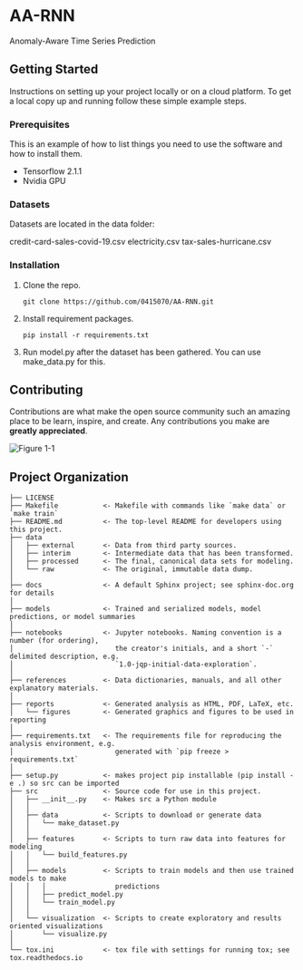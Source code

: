 AA-RNN 
==============================

Anomaly-Aware Time Series Prediction


## Getting Started

Instructions on setting up your project locally or on a cloud platform. To get a local copy up and running follow these simple example steps.

### Prerequisites

This is an example of how to list things you need to use the software and how to install them.

- Tensorflow 2.1.1
- Nvidia GPU 
### Datasets
Datasets are located in the data folder:

credit-card-sales-covid-19.csv
electricity.csv
tax-sales-hurricane.csv

### Installation

1. Clone the repo.

   ```
   git clone https://github.com/0415070/AA-RNN.git
   ```

2. Install requirement packages.

   ```
   pip install -r requirements.txt
   ```

3. Run model.py after the dataset has been gathered.
You can use  make_data.py for this.

## Contributing

Contributions are what make the open source community such an amazing place to be learn, inspire, and create. Any contributions you make are **greatly appreciated**.







![Figure 1-1](https://github.com/0415070/AA-RNN/blob/main/visualization/Decomposition.png "Figure 1-1")




Project Organization
------------

    ├── LICENSE
    ├── Makefile           <- Makefile with commands like `make data` or `make train`
    ├── README.md          <- The top-level README for developers using this project.
    ├── data
    │   ├── external       <- Data from third party sources.
    │   ├── interim        <- Intermediate data that has been transformed.
    │   ├── processed      <- The final, canonical data sets for modeling.
    │   └── raw            <- The original, immutable data dump.
    │
    ├── docs               <- A default Sphinx project; see sphinx-doc.org for details
    │
    ├── models             <- Trained and serialized models, model predictions, or model summaries
    │
    ├── notebooks          <- Jupyter notebooks. Naming convention is a number (for ordering),
    │                         the creator's initials, and a short `-` delimited description, e.g.
    │                         `1.0-jqp-initial-data-exploration`.
    │
    ├── references         <- Data dictionaries, manuals, and all other explanatory materials.
    │
    ├── reports            <- Generated analysis as HTML, PDF, LaTeX, etc.
    │   └── figures        <- Generated graphics and figures to be used in reporting
    │
    ├── requirements.txt   <- The requirements file for reproducing the analysis environment, e.g.
    │                         generated with `pip freeze > requirements.txt`
    │
    ├── setup.py           <- makes project pip installable (pip install -e .) so src can be imported
    ├── src                <- Source code for use in this project.
    │   ├── __init__.py    <- Makes src a Python module
    │   │
    │   ├── data           <- Scripts to download or generate data
    │   │   └── make_dataset.py
    │   │
    │   ├── features       <- Scripts to turn raw data into features for modeling
    │   │   └── build_features.py
    │   │
    │   ├── models         <- Scripts to train models and then use trained models to make
    │   │   │                 predictions
    │   │   ├── predict_model.py
    │   │   └── train_model.py
    │   │
    │   └── visualization  <- Scripts to create exploratory and results oriented visualizations
    │       └── visualize.py
    │
    └── tox.ini            <- tox file with settings for running tox; see tox.readthedocs.io


